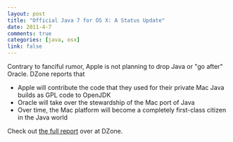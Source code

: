 ```yaml
--- 
layout: post
title: "Official Java 7 for OS X: A Status Update"
date: 2011-4-7
comments: true
categories: [java, osx]
link: false
---
```

Contrary to fanciful rumor, Apple is not planning to drop Java or "go after" Oracle. DZone reports that
<ul>
	<li>Apple will contribute the code that they used for their private Mac Java builds as GPL code to OpenJDK</li>
	<li>Oracle will take over the stewardship of the Mac port of Java</li>
	<li>Over time, the Mac platform will become a completely first-class citizen in the Java world</li>
</ul>
Check out <a href="http://java.dzone.com/articles/official-java-7-mac-os-x-%E2%80%93?utm_source=feedburner&amp;utm_medium=feed&amp;utm_campaign=Feed%3A+javalobby%2Ffrontpage+%28Javalobby+%2F+Java+Zone%29">the full report</a> over at DZone.
